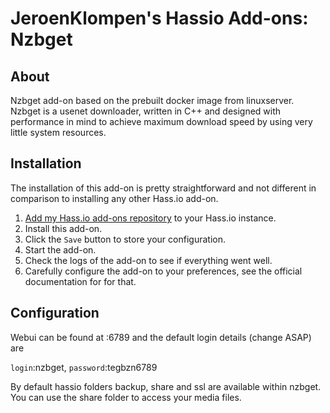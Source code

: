 # JeroenKlompen's Hassio Add-ons: Nzbget

## About

Nzbget add-on based on the prebuilt docker image from linuxserver.
Nzbget is a usenet downloader, written in C++ and designed with performance in mind to achieve maximum download speed by using very little system resources.

## Installation

The installation of this add-on is pretty straightforward and not different in
comparison to installing any other Hass.io add-on.

1. [Add my Hass.io add-ons repository][repository] to your Hass.io instance.
1. Install this add-on.
1. Click the `Save` button to store your configuration.
1. Start the add-on.
1. Check the logs of the add-on to see if everything went well.
1. Carefully configure the add-on to your preferences, see the official documentation for for that.



## Configuration

Webui can be found at <your-ip>:6789 and the default login details (change ASAP) are

`login`:nzbget, `password`:tegbzn6789

By default hassio folders backup, share and ssl are available within nzbget.
You can use the share folder to access your media files.

[repository]: https://github.com/Klumpke/hassio-addons